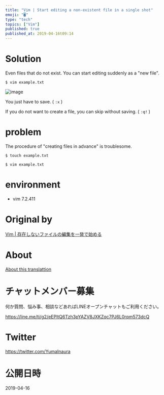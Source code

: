 ```yaml
---
title: "Vim | Start editing a non-existent file in a single shot"
emoji: "🖥"
type: "tech"
topics: ["Vim"]
published: true
published_at: 2019-04-16t09:14
---
```


# Solution 

Even files that do not exist. You can start editing suddenly as a "new file".

`$ vim example.txt`

 

![image](https://qiita-image-store.s3.amazonaws.com/0/90607/4b68e8aa-1c6a-5f2d-dd63-5a2328a9fd5f.png)

You just have to save. ( `:x` )

If you do not want to create a file, you can skip without saving. ( `:q!` )

# problem 

The procedure of "creating files in advance" is troublesome.

`$ touch example.txt`

 

`$ vim example.txt`

 
# environment 

- vim 7.2.411   


# Original by
[Vim | 存在しないファイルの編集を一発で始める](https://qiita.com/Yinaura/items/04c364283e71f489ee8a)

# About

[About this translattion](https://qiita.com/YumaInaura/items/7f6fd1e9310a6816469a)








<!-- Update From Qiita API -->

# チャットメンバー募集


何か質問、悩み事、相談などあればLINEオープンチャットもご利用ください。

https://line.me/ti/g2/eEPltQ6Tzh3pYAZV8JXKZqc7PJ6L0rpm573dcQ





# Twitter


https://twitter.com/YumaInaura


<!-- Update From Qiita API -->



# 公開日時

2019-04-16
